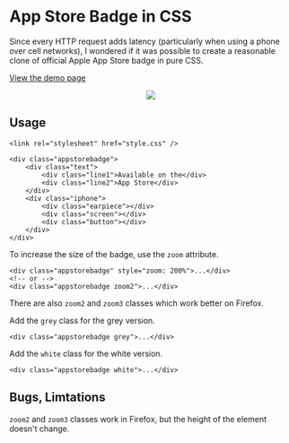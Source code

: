 # App Store Badge in CSS

Since every HTTP request adds latency (particularly when using a phone over cell networks), I wondered if it was possible to create a reasonable clone of official Apple App Store badge in pure CSS.

[View the demo page](http://xinsight.github.io/AppStoreBadge/test.html)

<p align="center">
  <img src="https://raw.github.com/xinsight/AppStoreBadge/master/example.png">
</p>

## Usage

```
<link rel="stylesheet" href="style.css" />

<div class="appstorebadge">
	<div class="text">
    	<div class="line1">Available on the</div>
    	<div class="line2">App Store</div>
	</div>
    <div class="iphone">
	    <div class="earpiece"></div>
	    <div class="screen"></div>
	    <div class="button"></div>
    </div>
</div>
```

<!-- aw shucks, github won't let me add my own css -->
<style type="text/css" media="screen" href="https://raw.github.com/xinsight/AppStoreBadge/master/style.css"></style>

To increase the size of the badge, use the `zoom` attribute.

```
<div class="appstorebadge" style="zoom: 200%">...</div>
<!-- or -->
<div class="appstorebadge zoom2">...</div>	
```

There are also `zoom2` and `zoom3` classes which work better on Firefox.

Add the `grey` class for the grey version.

```
<div class="appstorebadge grey">...</div>	
```

Add the `white` class for the white version.

```
<div class="appstorebadge white">...</div>	
```

## Bugs, Limtations

`zoom2` and `zoom3` classes work in Firefox, but the height of the element doesn't change.

